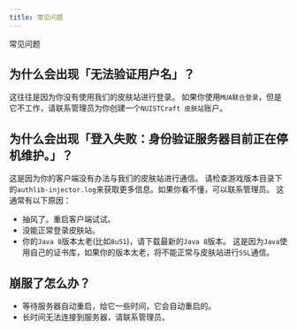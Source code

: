 ```yaml
---
title: 常见问题
---
```


常见问题

## 为什么会出现「无法验证用户名」？

这往往是因为你没有使用我们的皮肤站进行登录。
如果你使用`MUA联合登录`，但是它不工作，请联系管理员为你创建一个`NUISTCraft 皮肤站`账户。

## 为什么会出现「登入失败：身份验证服务器目前正在停机维护。」？

这是因为你的客户端没有办法与我们的皮肤站进行通信。
请检查游戏版本目录下的`authlib-injector.log`来获取更多信息。如果你看不懂，可以联系管理员。
这通常有以下原因：

- 抽风了。重启客户端试试。
- 没能正常登录皮肤站。
- 你的`Java 8`版本太老(比如`8u51`)，请下载最新的`Java 8`版本。
这是因为`Java`使用自己的证书库，如果你的版本太老，将不能正常与皮肤站进行`SSL`通信。

## 崩服了怎么办？

- 等待服务器自动重启，给它一些时间，它会自动重启的。
- 长时间无法连接到服务器，请联系管理员。
